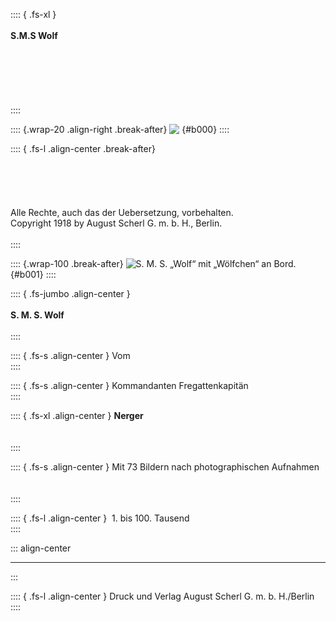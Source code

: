 :::: { .fs-xl }
<br /><br />
**S.M.S Wolf**
<br /><br /><br /><br /><br /><br /><br />
::::

:::: {.wrap-20 .align-right .break-after}
![&nbsp;](logo.jpg ""){#b000}
::::

:::: { .fs-l .align-center .break-after}
<br /><br /><br /><br /><br /><br />
Alle Rechte, auch das der Uebersetzung, vorbehalten.<br />
Copyright 1918 by August Scherl G. m. b. H., Berlin.
<br /><br />
::::

:::: {.wrap-100 .break-after}
![S. M. S. „Wolf“ mit „Wölfchen“ an Bord.](SMS_Wolf_000.jpg "S. M. S. „Wolf“ mit „Wölfchen“ an Bord."){#b001}
::::

:::: { .fs-jumbo .align-center }
<br /><br />
**S. M. S. Wolf** 
<br /><br />
::::

:::: { .fs-s .align-center }
Vom<br />
::::

:::: { .fs-s .align-center }
Kommandanten Fregattenkapitän<br />
::::

:::: { .fs-xl .align-center }
**Nerger**<br /><br /><br />
::::

:::: { .fs-s .align-center }
Mit 73 Bildern nach photographischen Aufnahmen<br /><br /><br />
::::

:::: { .fs-l .align-center }
&nbsp;1. bis 100. Tausend<br />
::::

::: align-center
****
:::

:::: { .fs-l .align-center }
Druck und Verlag August Scherl G. m. b. H./Berlin<br />
::::


